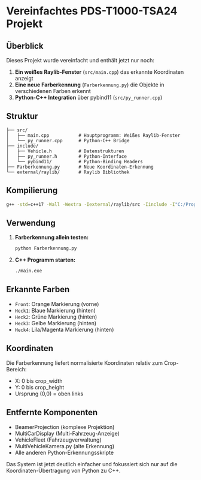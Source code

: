 # Vereinfachtes PDS-T1000-TSA24 Projekt

## Überblick

Dieses Projekt wurde vereinfacht und enthält jetzt nur noch:

1. **Ein weißes Raylib-Fenster** (`src/main.cpp`) das erkannte Koordinaten anzeigt
2. **Eine neue Farberkennung** (`Farberkennung.py`) die Objekte in verschiedenen Farben erkennt
3. **Python-C++ Integration** über pybind11 (`src/py_runner.cpp`)

## Struktur

```
├── src/
│   ├── main.cpp           # Hauptprogramm: Weißes Raylib-Fenster
│   └── py_runner.cpp      # Python-C++ Bridge
├── include/
│   ├── Vehicle.h          # Datenstrukturen
│   ├── py_runner.h        # Python-Interface
│   └── pybind11/          # Python-Binding Headers
├── Farberkennung.py       # Neue Koordinaten-Erkennung
└── external/raylib/       # Raylib Bibliothek
```

## Kompilierung

```bash
g++ -std=c++17 -Wall -Wextra -Iexternal/raylib/src -Iinclude -I"C:/Program Files/Python311/include" src/main.cpp src/py_runner.cpp -Lexternal/raylib/src -lraylib -lopengl32 -lgdi32 -lwinmm -L"C:/Program Files/Python311/libs" -lpython311 -o main
```

## Verwendung

1. **Farberkennung allein testen:**
   ```bash
   python Farberkennung.py
   ```

2. **C++ Programm starten:**
   ```bash
   ./main.exe
   ```

## Erkannte Farben

- `Front`: Orange Markierung (vorne)
- `Heck1`: Blaue Markierung (hinten)
- `Heck2`: Grüne Markierung (hinten) 
- `Heck3`: Gelbe Markierung (hinten)
- `Heck4`: Lila/Magenta Markierung (hinten)

## Koordinaten

Die Farberkennung liefert normalisierte Koordinaten relativ zum Crop-Bereich:
- X: 0 bis crop_width
- Y: 0 bis crop_height
- Ursprung (0,0) = oben links

## Entfernte Komponenten

- BeamerProjection (komplexe Projektion)
- MultiCarDisplay (Multi-Fahrzeug-Anzeige)
- VehicleFleet (Fahrzeugverwaltung)
- MultiVehicleKamera.py (alte Erkennung)
- Alle anderen Python-Erkennungsskripte

Das System ist jetzt deutlich einfacher und fokussiert sich nur auf die Koordinaten-Übertragung von Python zu C++.
